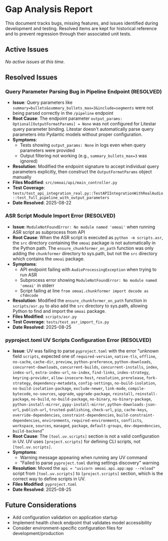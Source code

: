 # Gap Analysis Report

This document tracks bugs, missing features, and issues identified during development and testing. Resolved items are kept for historical reference and to prevent regression through their associated unit tests.

## Active Issues

_No active issues at this time._

## Resolved Issues

### Query Parameter Parsing Bug in Pipeline Endpoint (RESOLVED)

- **Issue**: Query parameters like `summary=bullets&summary_bullets_max=3&include=segments` were not being parsed correctly in the `/pipeline` endpoint
- **Root Cause**: The endpoint parameter `output_params: Optional[OutputFormatParams] = None` was not configured for Litestar query parameter binding. Litestar doesn't automatically parse query parameters into Pydantic models without proper configuration.
- **Symptoms**:
  - Tests showing `output_params: None` in logs even when query parameters were provided
  - Output filtering not working (e.g., `summary_bullets_max=3` was ignored)
- **Resolution**: Modified the endpoint signature to accept individual query parameters explicitly, then construct the `OutputFormatParams` object manually
- **Files Modified**: `src/omoai/api/main_controller.py`
- **Test Coverage**: `tests/test_api_integration_real.py::TestAPIIntegrationWithRealAudio::test_full_pipeline_with_output_parameters`
- **Date Resolved**: 2025-08-22

### ASR Script Module Import Error (RESOLVED)

- **Issue**: `ModuleNotFoundError: No module named 'omoai'` when running ASR script as subprocess from API
- **Root Cause**: When the ASR script is executed as `python -m scripts.asr`, the `src` directory containing the `omoai` package is not automatically in the Python path. The `ensure_chunkformer_on_path` function was only adding the `chunkformer` directory to sys.path, but not the `src` directory which contains the `omoai` package.
- **Symptoms**:
  - API endpoint failing with `AudioProcessingException` when trying to run ASR
  - Subprocess error showing `ModuleNotFoundError: No module named 'omoai'` in stderr
  - Script failing at line `from omoai.chunkformer import decode as cfdecode`
- **Resolution**: Modified the `ensure_chunkformer_on_path` function in `scripts/asr.py` to also add the `src` directory to sys.path, allowing Python to find and import the `omoai` package.
- **Files Modified**: `scripts/asr.py`
- **Test Coverage**: `tests/test_asr_import_fix.py`
- **Date Resolved**: 2025-08-25

### pyproject.toml UV Scripts Configuration Error (RESOLVED)

- **Issue**: UV was failing to parse `pyproject.toml` with the error "unknown field `scripts`, expected one of `required-version`, `native-tls`, `offline`, `no-cache`, `cache-dir`, `preview`, `python-preference`, `python-downloads`, `concurrent-downloads`, `concurrent-builds`, `concurrent-installs`, `index`, `index-url`, `extra-index-url`, `no-index`, `find-links`, `index-strategy`, `keyring-provider`, `allow-insecure-host`, `resolution`, `prerelease`, `fork-strategy`, `dependency-metadata`, `config-settings`, `no-build-isolation`, `no-build-isolation-package`, `exclude-newer`, `link-mode`, `compile-bytecode`, `no-sources`, `upgrade`, `upgrade-package`, `reinstall`, `reinstall-package`, `no-build`, `no-build-package`, `no-binary`, `no-binary-package`, `python-install-mirror`, `pypy-install-mirror`, `python-downloads-json-url`, `publish-url`, `trusted-publishing`, `check-url`, `pip`, `cache-keys`, `override-dependencies`, `constraint-dependencies`, `build-constraint-dependencies`, `environments`, `required-environments`, `conflicts`, `workspace`, `sources`, `managed`, `package`, `default-groups`, `dev-dependencies`, `build-backend`"
- **Root Cause**: The `[tool.uv.scripts]` section is not a valid configuration in UV. UV uses `[project.scripts]` for defining CLI scripts, not `[tool.uv.scripts]`.
- **Symptoms**:
  - Warning message appearing when running any UV command
  - "Failed to parse `pyproject.toml` during settings discovery" warning
- **Resolution**: Moved the `api = "uvicorn omoai.api.app:app --reload"` script from `[tool.uv.scripts]` to `[project.scripts]` section, which is the correct way to define scripts in UV.
- **Files Modified**: `pyproject.toml`
- **Date Resolved**: 2025-08-25

## Future Considerations

- Add configuration validation on application startup
- Implement health check endpoint that validates model accessibility
- Consider environment-specific configuration files for development/production
